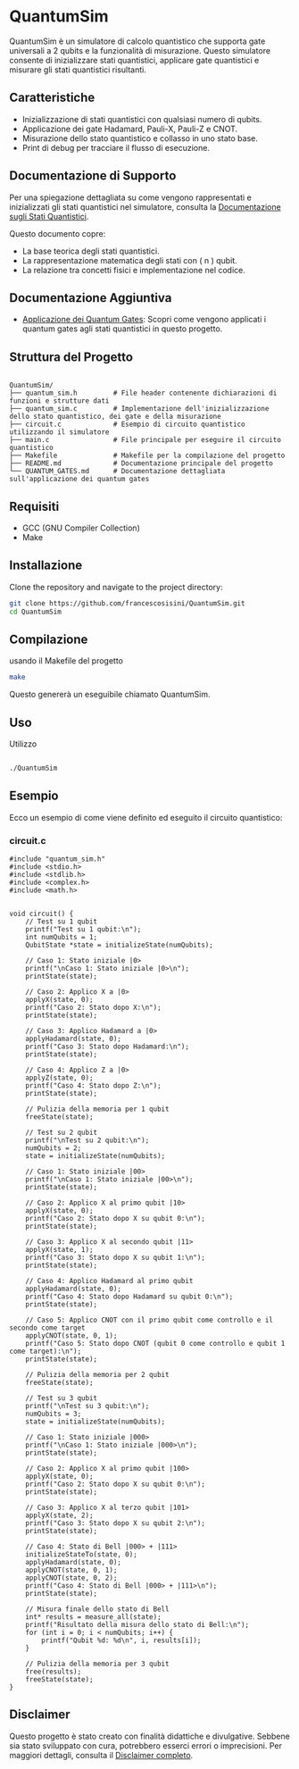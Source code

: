 # QuantumSim

QuantumSim è un simulatore di calcolo quantistico che supporta gate universali a 2 qubits e la funzionalità di misurazione. 
Questo simulatore consente di inizializzare stati quantistici, applicare gate quantistici e misurare gli stati quantistici risultanti.

## Caratteristiche

   - Inizializzazione di stati quantistici con qualsiasi numero di qubits.
   - Applicazione dei gate Hadamard, Pauli-X, Pauli-Z e CNOT.
   - Misurazione dello stato quantistico e collasso in uno stato base.
   - Print di debug per tracciare il flusso di esecuzione.

## Documentazione di Supporto

Per una spiegazione dettagliata su come vengono rappresentati e inizializzati gli stati quantistici nel simulatore, consulta la [Documentazione sugli Stati Quantistici](QUANTUM_STATES.md).

Questo documento copre:

- La base teorica degli stati quantistici.
- La rappresentazione matematica degli stati con \( n \) qubit.
- La relazione tra concetti fisici e implementazione nel codice.

  
## Documentazione Aggiuntiva

- [Applicazione dei Quantum Gates](./QUANTUM_GATES.md): Scopri come vengono applicati i quantum gates agli stati quantistici in questo progetto.



## Struttura del Progetto

```

QuantumSim/
├── quantum_sim.h         # File header contenente dichiarazioni di funzioni e strutture dati
├── quantum_sim.c         # Implementazione dell'inizializzazione dello stato quantistico, dei gate e della misurazione
├── circuit.c             # Esempio di circuito quantistico utilizzando il simulatore
├── main.c                # File principale per eseguire il circuito quantistico
├── Makefile              # Makefile per la compilazione del progetto
├── README.md             # Documentazione principale del progetto
└── QUANTUM_GATES.md      # Documentazione dettagliata sull'applicazione dei quantum gates
```
## Requisiti

- GCC (GNU Compiler Collection)
- Make

## Installazione

Clone the repository and navigate to the project directory:

```sh
git clone https://github.com/francescosisini/QuantumSim.git
cd QuantumSim
```

## Compilazione

usando il Makefile del progetto
```sh
make
```
Questo genererà un eseguibile chiamato QuantumSim.

## Uso

Utilizzo
```sh

./QuantumSim
```
## Esempio

Ecco un esempio di come viene definito ed eseguito il circuito quantistico:

### circuit.c
```
#include "quantum_sim.h"
#include <stdio.h>
#include <stdlib.h>
#include <complex.h>
#include <math.h>


void circuit() {
    // Test su 1 qubit
    printf("Test su 1 qubit:\n");
    int numQubits = 1;
    QubitState *state = initializeState(numQubits);

    // Caso 1: Stato iniziale |0>
    printf("\nCaso 1: Stato iniziale |0>\n");
    printState(state);

    // Caso 2: Applico X a |0>
    applyX(state, 0);
    printf("Caso 2: Stato dopo X:\n");
    printState(state);

    // Caso 3: Applico Hadamard a |0>
    applyHadamard(state, 0);
    printf("Caso 3: Stato dopo Hadamard:\n");
    printState(state);

    // Caso 4: Applico Z a |0>
    applyZ(state, 0);
    printf("Caso 4: Stato dopo Z:\n");
    printState(state);

    // Pulizia della memoria per 1 qubit
    freeState(state);

    // Test su 2 qubit
    printf("\nTest su 2 qubit:\n");
    numQubits = 2;
    state = initializeState(numQubits);

    // Caso 1: Stato iniziale |00>
    printf("\nCaso 1: Stato iniziale |00>\n");
    printState(state);

    // Caso 2: Applico X al primo qubit |10>
    applyX(state, 0);
    printf("Caso 2: Stato dopo X su qubit 0:\n");
    printState(state);

    // Caso 3: Applico X al secondo qubit |11>
    applyX(state, 1);
    printf("Caso 3: Stato dopo X su qubit 1:\n");
    printState(state);

    // Caso 4: Applico Hadamard al primo qubit
    applyHadamard(state, 0);
    printf("Caso 4: Stato dopo Hadamard su qubit 0:\n");
    printState(state);

    // Caso 5: Applico CNOT con il primo qubit come controllo e il secondo come target
    applyCNOT(state, 0, 1);
    printf("Caso 5: Stato dopo CNOT (qubit 0 come controllo e qubit 1 come target):\n");
    printState(state);

    // Pulizia della memoria per 2 qubit
    freeState(state);

    // Test su 3 qubit
    printf("\nTest su 3 qubit:\n");
    numQubits = 3;
    state = initializeState(numQubits);

    // Caso 1: Stato iniziale |000>
    printf("\nCaso 1: Stato iniziale |000>\n");
    printState(state);

    // Caso 2: Applico X al primo qubit |100>
    applyX(state, 0);
    printf("Caso 2: Stato dopo X su qubit 0:\n");
    printState(state);

    // Caso 3: Applico X al terzo qubit |101>
    applyX(state, 2);
    printf("Caso 3: Stato dopo X su qubit 2:\n");
    printState(state);

    // Caso 4: Stato di Bell |000> + |111>
    initializeStateTo(state, 0);
    applyHadamard(state, 0);
    applyCNOT(state, 0, 1);
    applyCNOT(state, 0, 2);
    printf("Caso 4: Stato di Bell |000> + |111>\n");
    printState(state);

    // Misura finale dello stato di Bell
    int* results = measure_all(state);
    printf("Risultato della misura dello stato di Bell:\n");
    for (int i = 0; i < numQubits; i++) {
        printf("Qubit %d: %d\n", i, results[i]);
    }

    // Pulizia della memoria per 3 qubit
    free(results);
    freeState(state);
}

```
## Disclaimer

Questo progetto è stato creato con finalità didattiche e divulgative. Sebbene sia stato sviluppato con cura, potrebbero esserci errori o imprecisioni. Per maggiori dettagli, consulta il [Disclaimer completo](DISCLAIMER.md).
